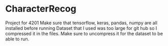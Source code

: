 # CharacterRecog
Project for 4201
Make sure that tensorflow, keras, pandas, numpy are all installed before running
Dataset that I used was too large for git hub so I compressed it in the files. Make sure to uncompress it for the dataset to be able to run.
